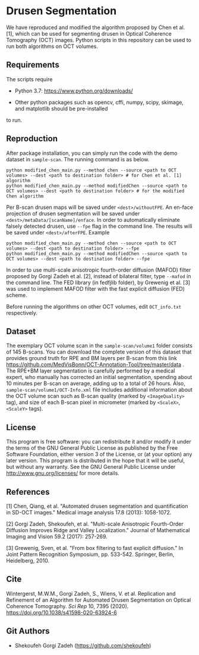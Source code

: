 # Drusen Segmentation

We have reproduced and modified the algorithm proposed by Chen et al. [1], which can be used for segmenting drusen in Optical Coherence Tomography (OCT) images. Python scripts in this repository can be used to run both algorithms on OCT volumes.


Requirements
---------------

The scripts require

* Python 3.7: https://www.python.org/downloads/

* Other python packages such as opencv, cffi, numpy, scipy, skimage, and matplotlib should be pre-installed 

to run.

Reproduction
---------------

After package installation, you can simply run the code with the demo dataset in ```sample-scan```. The running command is as below.

```
python modified_chen_main.py --method chen --source <path to OCT volumes> --dest <path to destination folder> # for Chen et al. [1] algorithm
python modified_chen_main.py --method modifiedChen --source <path to OCT volumes> --dest <path to destination folder> # for the modified Chen algorithm
```
Per B-scan drusen maps will be saved under ```<dest>/withoutFPE```. An en-face projection of drusen segmentation will be saved under ```<dest>/metaData/[scanName]/enface```. In order to automatically eliminate falsely detected drusen, use ```--fpe``` flag in the command line. The results will be saved under ```<dest>/afterFPE```. Example

```
python modified_chen_main.py --method chen --source <path to OCT volumes> --dest <path to destination folder> --fpe 
python modified_chen_main.py --method modifiedChen --source <path to OCT volumes> --dest <path to destination folder> --fpe 
```
In order to use multi-scale anisotropic fourth-order diffusion (MAFOD) filter proposed by Gorgi Zadeh et al. [2], instead of bilateral filter, type ```--mafod``` in the command line. The FED library (in fedfjlib folder), by Grewenig et al. [3] was used to implement MAFOD filter with the fast explicit diffusion (FED) scheme.

Before running the algorithms on other OCT volumes, edit ```OCT_info.txt``` respectively.

Dataset
------------------

The exemplary OCT volume scan in the ``sample-scan/volume1`` folder consists of 145 B-scans. You can download the complete version of this dataset that provides ground truth for RPE and BM layers per B-scan from this link https://github.com/MedVisBonn/OCT-Annotation-Tool/tree/master/data . The RPE+BM layer segmentation is carefully performed by a medical expert, who manually has corrected an initial segmentation, spending about 10 minutes per B-scan on average, adding up to a total of 26 hours. Also, ``sample-scan/volume1/OCT-Info.xml`` file includes additional information about the OCT volume scan such as B-scan quality (marked by ``<ImageQuality>`` tag), and size of each B-scan pixel in micrometer (marked by ``<ScaleX>``, ``<ScaleY>`` tags).

License
----------
This program is free software: you can redistribute it and/or modify it under the terms of the GNU General Public License as published by the Free Software Foundation, either version 3 of the License, or (at your option) any later version.
This program is distributed in the hope that it will be useful, but without any warranty. See the GNU General Public License under http://www.gnu.org/licenses/ for more details.


References
----------

[1] Chen, Qiang, et al. "Automated drusen segmentation and quantification in SD-OCT images." Medical image analysis 17.8 (2013): 1058-1072.
  
[2] Gorgi Zadeh, Shekoufeh, et al. "Multi-scale Anisotropic Fourth-Order Diffusion Improves Ridge and Valley Localization." Journal of Mathematical Imaging and Vision 59.2 (2017): 257-269.

[3] Grewenig, Sven, et al. "From box filtering to fast explicit diffusion." In Joint Pattern Recognition Symposium, pp. 533-542. Springer, Berlin, Heidelberg, 2010.

Cite
----------
Wintergerst, M.W.M., Gorgi Zadeh, S., Wiens, V. et al. Replication and Refinement of an Algorithm for Automated Drusen Segmentation on Optical Coherence Tomography. *Sci Rep* 10, 7395 (2020). 
https://doi.org/10.1038/s41598-020-63924-6

  
Git Authors
----------

* Shekoufeh Gorgi Zadeh (https://github.com/shekoufeh)
